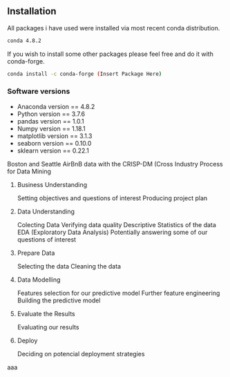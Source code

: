 
## Installation
All packages i have used were installed via most recent conda distribution.
```bash
conda 4.8.2
```
If you wish to install some other packages please feel free and do it with conda-forge.
```bash
conda install -c conda-forge (Insert Package Here)
```
### Software versions
* Anaconda version == 4.8.2
* Python version == 3.7.6
* pandas version == 1.0.1
* Numpy version == 1.18.1
* matplotlib version == 3.1.3
* seaborn version == 0.10.0
* sklearn version == 0.22.1

Boston and Seattle AirBnB data with the CRISP-DM (Cross Industry Process for Data Mining



1. Business Understanding

    Setting objectives and questions of interest
    Producing project plan

2. Data Understanding

    Colecting Data
    Verifying data quality
    Descriptive Statistics of the data
    EDA (Exploratory Data Analysis)
    Potentially answering some of our questions of interest

3. Prepare Data

    Selecting the data
    Cleaning the data

4. Data Modelling

    Features selection for our predictive model
    Further feature engineering
    Building the predictive model

5. Evaluate the Results

    Evaluating our results

6. Deploy

    Deciding on potencial deployment strategies


aaa
